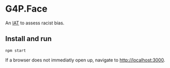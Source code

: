 ﻿# G4P.Face

An [IAT](http://en.wikipedia.org/wiki/Implicit-association_test) to assess racist bias.

## Install and run

```
npm start
```

If a browser does not immediatly open up, navigate to [http://localhost:3000](http://localhost:3000).


